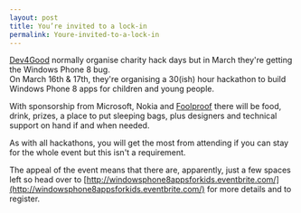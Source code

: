 ```yaml
---
layout: post
title: You’re invited to a lock-in
permalink: Youre-invited-to-a-lock-in
---
```


[Dev4Good](http://dev4good.net/) normally organise charity hack days but in March they're getting the Windows Phone 8 bug.  
On March 16th & 17th, they're organising a 30(ish) hour hackathon to build Windows Phone 8 apps for children and young people.

With sponsorship from Microsoft, Nokia and [Foolproof](http://www.foolproof.co.uk/) there will be food, drink, prizes, a place to put sleeping bags, plus designers and technical support on hand if and when needed.

As with all hackathons, you will get the most from attending if you can stay for the whole event but this isn't a requirement.

The appeal of the event means that there are, apparently, just a few spaces left so head over to [http://windowsphone8appsforkids.eventbrite.com/](http://windowsphone8appsforkids.eventbrite.com/) for more details and to register.
